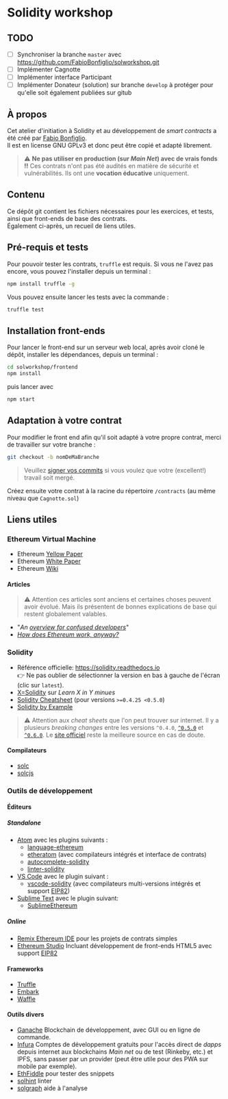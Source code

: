 # Solidity workshop

## TODO
- [ ]  Synchroniser la branche `master` avec https://github.com/FabioBonfiglio/solworkshop.git
- [ ]  Implémenter Cagnotte
- [ ]  Implémenter interface Participant
- [ ]  Implémenter Donateur (solution) sur branche `develop` à protéger pour qu'elle soit également publiées sur gitub

## À propos
Cet atelier d'initiation à Solidity et au développement de _smart contracts_ a été créé par [Fabio Bonfiglio](https://www.linkedin.com/in/fabiobonfiglio/).  
Il est en license GNU GPLv3 et donc peut être copié et adapté librement.  
> :warning: **Ne pas utiliser en production (sur _Main Net_) avec de vrais fonds !!** Ces contrats n'ont pas été audités en matière de sécurité et vulnérabilités. Ils ont une **vocation éducative** uniquement.

## Contenu
Ce dépôt git contient les fichiers nécessaires pour les exercices, et tests, ainsi que front-ends de base des contrats.  
Également ci-après, un recueil de liens utiles.

## Pré-requis et tests
Pour pouvoir tester les contrats, `truffle` est requis. Si vous ne l'avez pas encore, vous pouvez l'installer depuis un terminal :
```sh
npm install truffle -g
```

Vous pouvez ensuite lancer les tests avec la commande :
```sh
truffle test
```

## Installation front-ends
Pour lancer le front-end sur un serveur web local, après avoir cloné le dépôt, installer les dépendances, depuis un terminal :
```sh
cd solworkshop/frontend
npm install
```
puis lancer avec
```sh
npm start
```

## Adaptation à votre contrat
Pour modifier le front end afin qu'il soit adapté à votre propre contrat, merci de travailler sur votre branche :
```sh
git checkout -b nomDeMaBranche
```
> Veuillez [signer vos commits](https://help.github.com/en/github/authenticating-to-github/signing-commits) si vous voulez que votre (excellent!) travail soit mergé.

Créez ensuite votre contrat à la racine du répertoire `/contracts` (au même niveau que `Cagnotte.sol`)

## Liens utiles
### Ethereum Virtual Machine
- Ethereum [Yellow Paper](https://ethereum.github.io/yellowpaper/paper.pdf)
- Ethereum [White Paper](https://github.com/ethereum/wiki/wiki/White-Paper)
- Ethereum [Wiki](https://github.com/ethereum/wiki/wiki)

#### Articles
> :warning: Attention ces articles sont anciens et certaines choses peuvent avoir évolué. Mais ils présentent de bonnes explications de base qui restent globalement valables.
- "_An [overview for confused developers](https://medium.com/@olxc/ethereum-and-smart-contracts-basics-e5c84838b19)_"
- [_How does Ethereum work, anyway?_](https://www.preethikasireddy.com/post/how-does-ethereum-work-anyway)

### Solidity
- Référence officielle: https://solidity.readthedocs.io  
:point_right: Ne pas oublier de sélectionner la version en bas à gauche de l'écran (clic sur `latest`).  
- [X=Solidity](https://learnxinyminutes.com/docs/solidity/) sur _Learn X in Y minues_
- [Solidity Cheatsheet](https://topmonks.github.io/solidity_quick_ref/) (pour versions `>=0.4.25 <0.5.0`)
- [Solidity by Example](https://solidity-by-example.org)

> :warning: Attention aux _cheat sheets_ que l'on peut trouver sur internet. Il y a plusieurs _breaking changes_ entre les versions `^0.4.0`, [`^0.5.0`](https://solidity.readthedocs.io/en/v0.5.0/050-breaking-changes.html) et [`^0.6.0`](https://solidity.readthedocs.io/en/v0.6.0/060-breaking-changes.html). Le [site officiel](https://solidity.readthedocs.io) reste la meilleure source en cas de doute.

#### Compilateurs
- [solc](https://github.com/ethereum/solidity)
- [solcjs](https://github.com/ethereum/solc-js)

### Outils de développement
#### Éditeurs
##### Standalone
- [Atom](https://atom.io/) avec les plugins suivants :
	- [language-ethereum](https://atom.io/packages/language-ethereum)
	- [etheratom](https://atom.io/packages/etheratom) (avec compilateurs intégrés et interface de contrats)
	- [autocomplete-solidity](https://atom.io/packages/autocomplete-solidity)
	- [linter-solidity](https://atom.io/packages/linter-solidity)
- [VS Code](https://code.visualstudio.com/) avec le plugin suivant :
	- [vscode-solidity](https://github.com/juanfranblanco/vscode-solidity) (avec compilateurs multi-versions intégrés et support [EIP82](https://github.com/ethereum/EIPs/issues/82))
- [Sublime Text](https://www.sublimetext.com/) avec le plugin suivant:
	- [SublimeEthereum](https://github.com/davidhq/SublimeEthereum)

##### Online
- [Remix Ethereum IDE](https://remix.ethereum.org) pour les projets de contrats simples
- [Ethereum Studio](https://superblocks.com/ethereum-studio/) Incluant développement de front-ends HTML5 avec support [EIP82](https://github.com/ethereum/EIPs/issues/82)

#### Frameworks
- [Truffle](https://www.trufflesuite.com/truffle)
- [Embark](https://framework.embarklabs.io/docs/)
- [Waffle](https://getwaffle.io/)

#### Outils divers
- [Ganache](https://www.trufflesuite.com/ganache) Blockchain de développement, avec GUI ou en ligne de commande.
- [Infura](https://infura.io/) Comptes de développement gratuits pour l'accès direct de _dapps_ depuis internet aux blockchains _Main net_ ou de test (Rinkeby, etc.) et IPFS, sans passer par un provider (peut être utile pour des PWA sur mobile par exemple).
- [EthFiddle](https://ethfiddle.com/) pour tester des snippets
- [solhint](https://github.com/protofire/solhint) linter
- [solgraph](https://github.com/raineorshine/solgraph) aide à l'analyse
